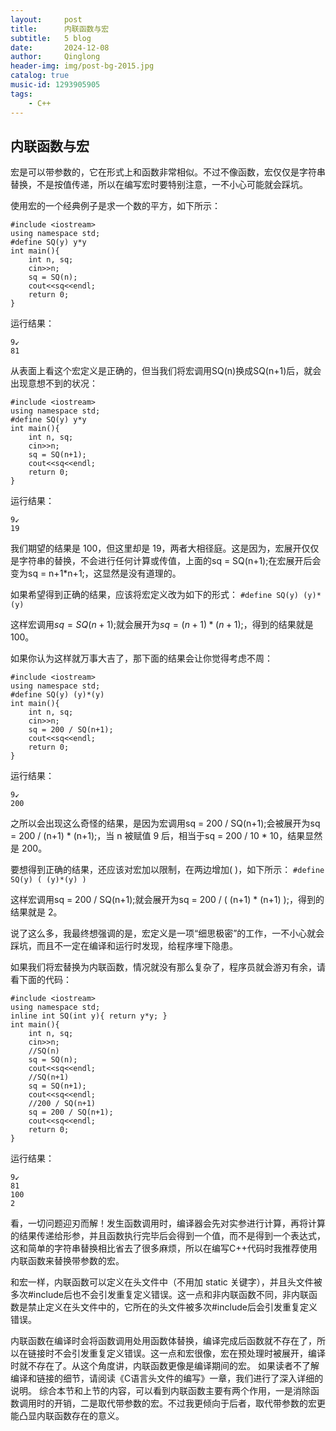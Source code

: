 ```yaml
---
layout:     post
title:      内联函数与宏
subtitle:   5 blog
date:       2024-12-08
author:     Qinglong
header-img: img/post-bg-2015.jpg
catalog: true
music-id: 1293905905
tags:
    - C++
---
```


## 内联函数与宏

宏是可以带参数的，它在形式上和函数非常相似。不过不像函数，宏仅仅是字符串替换，不是按值传递，所以在编写宏时要特别注意，一不小心可能就会踩坑。

使用宏的一个经典例子是求一个数的平方，如下所示：
```
#include <iostream>
using namespace std;
#define SQ(y) y*y
int main(){
    int n, sq;
    cin>>n;
    sq = SQ(n);
    cout<<sq<<endl;
    return 0;
}
```
运行结果：
```
9↙ 
81
```

从表面上看这个宏定义是正确的，但当我们将宏调用SQ(n)换成SQ(n+1)后，就会出现意想不到的状况：
```
#include <iostream>
using namespace std;
#define SQ(y) y*y
int main(){
    int n, sq;
    cin>>n;
    sq = SQ(n+1);
    cout<<sq<<endl;
    return 0;
}
```
运行结果：
```
9↙
19
```
我们期望的结果是 100，但这里却是 19，两者大相径庭。这是因为，宏展开仅仅是字符串的替换，不会进行任何计算或传值，上面的sq = SQ(n+1);在宏展开后会变为sq = n+1*n+1;，这显然是没有道理的。

如果希望得到正确的结果，应该将宏定义改为如下的形式：
`#define SQ(y) (y)*(y)`

这样宏调用$sq = SQ(n+1);$就会展开为$sq = (n+1)*(n+1);$，得到的结果就是 100。

如果你认为这样就万事大吉了，那下面的结果会让你觉得考虑不周：
```
#include <iostream>
using namespace std;
#define SQ(y) (y)*(y)
int main(){
    int n, sq;
    cin>>n;
    sq = 200 / SQ(n+1);
    cout<<sq<<endl;
    return 0;
}
```
运行结果：
```
9↙
200
```
之所以会出现这么奇怪的结果，是因为宏调用sq = 200 / SQ(n+1);会被展开为sq = 200 / (n+1) * (n+1);，当 n 被赋值 9 后，相当于sq = 200 / 10 * 10，结果显然是 200。

要想得到正确的结果，还应该对宏加以限制，在两边增加( )，如下所示：
`#define SQ(y) ( (y)*(y) )`

这样宏调用sq = 200 / SQ(n+1);就会展开为sq = 200 / ( (n+1) * (n+1) );，得到的结果就是 2。

说了这么多，我最终想强调的是，宏定义是一项“细思极密”的工作，一不小心就会踩坑，而且不一定在编译和运行时发现，给程序埋下隐患。

如果我们将宏替换为内联函数，情况就没有那么复杂了，程序员就会游刃有余，请看下面的代码：
```
#include <iostream>
using namespace std;
inline int SQ(int y){ return y*y; }
int main(){
    int n, sq;
    cin>>n;
    //SQ(n)
    sq = SQ(n);
    cout<<sq<<endl;
    //SQ(n+1)
    sq = SQ(n+1);
    cout<<sq<<endl;
    //200 / SQ(n+1)
    sq = 200 / SQ(n+1);
    cout<<sq<<endl;
    return 0;
}
```
运行结果：
```
9↙
81
100
2
```
看，一切问题迎刃而解！发生函数调用时，编译器会先对实参进行计算，再将计算的结果传递给形参，并且函数执行完毕后会得到一个值，而不是得到一个表达式，这和简单的字符串替换相比省去了很多麻烦，所以在编写C++代码时我推荐使用内联函数来替换带参数的宏。

和宏一样，内联函数可以定义在头文件中（不用加 static 关键字），并且头文件被多次#include后也不会引发重复定义错误。这一点和非内联函数不同，非内联函数是禁止定义在头文件中的，它所在的头文件被多次#include后会引发重复定义错误。

内联函数在编译时会将函数调用处用函数体替换，编译完成后函数就不存在了，所以在链接时不会引发重复定义错误。这一点和宏很像，宏在预处理时被展开，编译时就不存在了。从这个角度讲，内联函数更像是编译期间的宏。
如果读者不了解编译和链接的细节，请阅读《C语言头文件的编写》一章，我们进行了深入详细的说明。
综合本节和上节的内容，可以看到内联函数主要有两个作用，一是消除函数调用时的开销，二是取代带参数的宏。不过我更倾向于后者，取代带参数的宏更能凸显内联函数存在的意义。